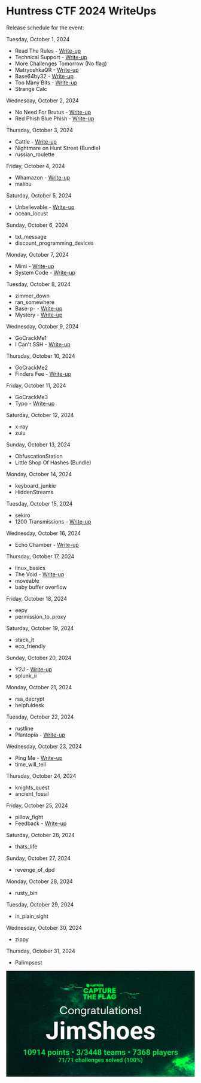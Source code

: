 # Huntress CTF 2024 WriteUps
Release schedule for the event:

Tuesday, October 1, 2024
- Read The Rules - [Write-up](https://github.com/JimKrolik/Huntress-CTF-2024-WriteUps/tree/df14a5707b1bb72b7a42b7d30c049d415588aa05/Warmups/Read%20The%20Rules)
- Technical Support - [Write-up](https://github.com/JimKrolik/Huntress-CTF-2024-WriteUps/tree/6e794bee40b2747c8012adb04d83ad6321593492/Warmups/Technical%20Support)
- More Challenges Tomorrow (No flag)
- MatryoshkaQR - [Write-up](https://github.com/JimKrolik/Huntress-CTF-2024-WriteUps/tree/2f663f4c3e5280da341b8ea76443c4f2e17eae32/Warmups/MatryoshkaQR)
- Base64by32 - [Write-up](https://github.com/JimKrolik/Huntress-CTF-2024-WriteUps/tree/2ff9dba1c507ab8017ec7fdb30d17f8f76dc6e3e/Scripting/Base64by32)
- Too Many Bits - [Write-up](https://github.com/JimKrolik/Huntress-CTF-2024-WriteUps/tree/11cca51dd2c403bee0f703b2bcc1b529f146b8a8/Warmups/Too%20Many%20Bits)
- Strange Calc

Wednesday, October 2, 2024
- No Need For Brutus - [Write-up](https://github.com/JimKrolik/Huntress-CTF-2024-WriteUps/tree/13f9e2ae4b922ec8fcfe7d826c45ddd973bbda5f/Cryptography/No%20need%20for%20Brutus)
- Red Phish Blue Phish - [Write-up](https://github.com/JimKrolik/Huntress-CTF-2024-WriteUps/tree/b5a53b1237bb13613fafa833163ee8bc47dca018/Miscellaneous/Red%20Phish%20Blue%20Phish)

Thursday, October 3, 2024
- Cattle - [Write-up](https://github.com/JimKrolik/Huntress-CTF-2024-WriteUps/tree/1b2184df564847feb10431c1c64689011ca957de/Warmups/Cattle)
- Nightmare on Hunt Street (Bundle)
- russian_roulette

Friday, October 4, 2024
- Whamazon - [Write-up](https://github.com/JimKrolik/Huntress-CTF-2024-WriteUps/tree/e0880ede02d953a8700a5ca9f7625c83d7bd49fa/Warmups/Whamazon)
- malibu

Saturday, October 5, 2024
- Unbelievable - [Write-up](https://github.com/JimKrolik/Huntress-CTF-2024-WriteUps/tree/85930c9f68bb55cd7997c2ddd31cb49321004c4e/Warmups/Unbelievable)
- ocean_locust

Sunday, October 6, 2024
- txt_message
- discount_programming_devices

Monday, October 7, 2024
- Mimi - [Write-up](https://github.com/JimKrolik/Huntress-CTF-2024-WriteUps/tree/d9ae42a9128e2b183e024de88b7e88acbec96b69/Malware/Mimi)
- System Code - [Write-up](https://github.com/JimKrolik/Huntress-CTF-2024-WriteUps/tree/e0880ede02d953a8700a5ca9f7625c83d7bd49fa/Miscellaneous/System%20Code)

Tuesday, October 8, 2024
- zimmer_down
- ran_somewhere
- Base-p- - [Write-up](https://github.com/JimKrolik/Huntress-CTF-2024-WriteUps/tree/e0880ede02d953a8700a5ca9f7625c83d7bd49fa/Miscellaneous/Base-p-)
- Mystery - [Write-up](https://github.com/JimKrolik/Huntress-CTF-2024-WriteUps/tree/3dd74ee620cbf1a2216e9937084ba304145b6135/Warmups/Mystery)

Wednesday, October 9, 2024
- GoCrackMe1
- I Can't SSH - [Write-up](https://github.com/JimKrolik/Huntress-CTF-2024-WriteUps/tree/e0880ede02d953a8700a5ca9f7625c83d7bd49fa/Warmups/I%20Can't%20SSH)

Thursday, October 10, 2024
- GoCrackMe2
- Finders Fee - [Write-up](https://github.com/JimKrolik/Huntress-CTF-2024-WriteUps/tree/f30fa2b69f5e0f8aad91d0288a066d91624b016c/Warmups/Finders%20Fee)

Friday, October 11, 2024
- GoCrackMe3
- Typo - [Write-up](https://github.com/JimKrolik/Huntress-CTF-2024-WriteUps/tree/e0880ede02d953a8700a5ca9f7625c83d7bd49fa/Warmups/Typo)

Saturday, October 12, 2024
- x-ray
- zulu

Sunday, October 13, 2024
- ObfuscationStation
- Little Shop Of Hashes (Bundle)

Monday, October 14, 2024
- keyboard_junkie
- HiddenStreams

Tuesday, October 15, 2024
- sekiro
- 1200 Transmissions - [Write-up](https://github.com/JimKrolik/Huntress-CTF-2024-WriteUps/tree/e0880ede02d953a8700a5ca9f7625c83d7bd49fa/Miscellaneous/1200%20transmissions)

Wednesday, October 16, 2024
- Echo Chamber - [Write-up](https://github.com/JimKrolik/Huntress-CTF-2024-WriteUps/tree/e0880ede02d953a8700a5ca9f7625c83d7bd49fa/Scripting/Echo%20Chamber)
    
Thursday, October 17, 2024
- linux_basics
- The Void - [Write-up](https://github.com/JimKrolik/Huntress-CTF-2024-WriteUps/tree/e994dc323e866eed485b509076f4d8d74ab995bc/Warmups/The%20Void)
- moveable
- baby buffer overflow

Friday, October 18, 2024
- eepy
- permission_to_proxy

Saturday, October 19, 2024
- stack_it
- eco_friendly

Sunday, October 20, 2024
- Y2J - [Write-up](https://github.com/JimKrolik/Huntress-CTF-2024-WriteUps/tree/0988dfac7509436aab68df18d5d66f39f4944d3e/Web/Y2J)
- splunk_ii

Monday, October 21, 2024
- rsa_decrypt
- helpfuldesk

Tuesday, October 22, 2024
- rustline
- Plantopia - [Write-up](https://github.com/JimKrolik/Huntress-CTF-2024-WriteUps/tree/e0880ede02d953a8700a5ca9f7625c83d7bd49fa/Web/Plantopia)

Wednesday, October 23, 2024
- Ping Me - [Write-up](https://github.com/JimKrolik/Huntress-CTF-2024-WriteUps/tree/e0880ede02d953a8700a5ca9f7625c83d7bd49fa/Malware/Ping%20Me)
- time_will_tell

Thursday, October 24, 2024
- knights_quest
- ancient_fossil

Friday, October 25, 2024
- pillow_fight
- Feedback - [Write-up](https://github.com/JimKrolik/Huntress-CTF-2024-WriteUps/tree/d33f0e5960097ca95d024b834e1ee4876b0090e7/Feedback)

Saturday, October 26, 2024
- thats_life

Sunday, October 27, 2024
- revenge_of_dpd

Monday, October 28, 2024
- rusty_bin

Tuesday, October 29, 2024
- in_plain_sight

Wednesday, October 30, 2024
- zippy

Thursday, October 31, 2024
- Palimpsest

![Final Score](FinalScore.png)
